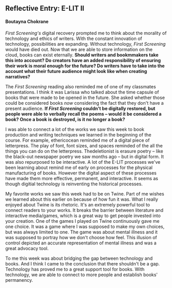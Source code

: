 ## Reflective Entry: E-LIT II 
#### Boutayna Chokrane 


*First Screening's* digital recovery prompted me to think about the morality of technology and ethics of writers. With the constant innovation of technology, possibilities are expanding. Without technology, *First Screening* would have died out. Now that we are able to store information on the cloud, books can exist eternally. **Should writers and bookmmakers take this into account? Do creators have an added responsibility of ensuring their work is moral enough for the future? Do writers have to take into the account what their future audience might look like when creating narratives?**

The *First Screening* reading also reminded me of one of my classmates presentations. I think it was Larissa who talked about the time capsule of books that were made to be opened in the future. She asked whether those could be considered books *now* considering the fact that they don't have a present audience. **If *First Screening* couldn't be digitally restored, but people were able to verbally recall the poems – would it be considered a book? Once a book is destroyed, is it no longer a book?** 

I was able to connect a lot of the works we saw this week to book production and writing techniques we learned in the beginning of the course. For example, ethericocean reminded me of a digital piece of letterpress. The play of font, font sizes, and spaces reminded of the all the things you can do on the letterpress. Thedeletionist is erasure poetry – like the black-out newspaper poetry we saw months ago – but in digital form. It was also repurposed to be interactive. A lot of the E-LIT processes we've been learning about remind me of early on processes for the physical manufacturing of books. However the digital aspect of these processes have made them more effective, permanent, and interactive. It seems as though digitial technology is reinventing the historical processes.

My favorite works we saw this week had to be on Twine. Part of me wishes we learned about this earlier on because of how fun it was. What I really enjoyed about Twine is its rhetoric. It's an extremely powerful tool to connect readers to your works. It breaks the barrier between literature and interactive media/games, which is a great way to get people invested into your creation. One of the games I played on Twine continuously gave me one choice. It was a game where I was supposed to make my own choices, but was always limited to one. The game was about mental illness and it was supposed to portray how we don't choose how feel. This illusion of control depicted an accurate representation of mental illness and was a great advocacy tool. 

To me this week was about bridging the gap between technology and books. And I think I came to the conclusion that there shouldn't be a gap. Technology has proved me to a great support tool for books. With technology, we are able to connect to more people and establish books' permanency. 